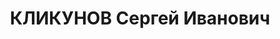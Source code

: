 ---
title: КЛИКУНОВ Сергей Иванович
description: "Род. в 1899, Рязанская обл., русский, обр.: высшее, б/п. ПВРЗ, начальник\
  \ технического отдела \n  Арестован 06.02.1937. Обв. по ст. 58-8, 58-9, 58-11. Приговор:\
  \ ВМН. Расстрелян 30.12.1937. \n  Реабилитирован 27.04.1957"
---